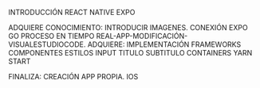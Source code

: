 INTRODUCCIÓN REACT NATIVE EXPO

ADQUIERE CONOCIMIENTO:
INTRODUCIR IMAGENES.
CONEXIÓN EXPO GO
PROCESO EN TIEMPO REAL-APP-MODIFICACIÓN-VISUALESTUDIOCODE.
ADQUIERE:
IMPLEMENTACIÓN FRAMEWORKS
COMPONENTES
ESTILOS
INPUT
TITULO
SUBTITULO
CONTAINERS
YARN START

FINALIZA: CREACIÓN APP PROPIA. IOS

